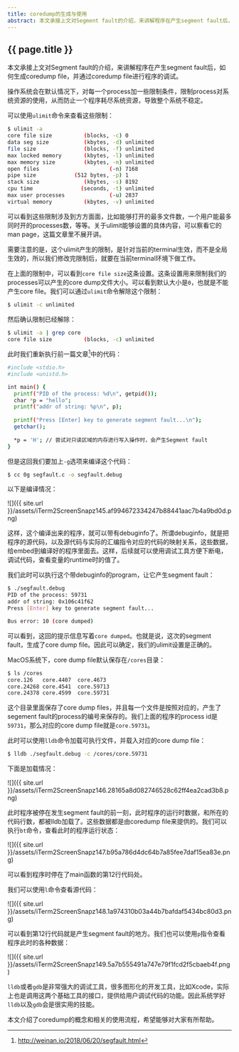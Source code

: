 ```yaml
---
title: coredump的生成与使用
abstract: 本文承接上文对Segment fault的介绍，来讲解程序在产生segment fault后，如何生成coredump file，并通过coredump file进行程序的调试。
---
```


## {{ page.title }}

本文承接上文对Segment fault的介绍，来讲解程序在产生segment fault后，如何生成coredump file，并通过coredump file进行程序的调试。

操作系统会在默认情况下，对每一个process加一些限制条件，限制process对系统资源的使用，从而防止一个程序耗尽系统资源，导致整个系统不稳定。

可以使用`ulimit`命令来查看这些限制：

```bash
$ ulimit -a
core file size          (blocks, -c) 0
data seg size           (kbytes, -d) unlimited
file size               (blocks, -f) unlimited
max locked memory       (kbytes, -l) unlimited
max memory size         (kbytes, -m) unlimited
open files                      (-n) 7168
pipe size            (512 bytes, -p) 1
stack size              (kbytes, -s) 8192
cpu time               (seconds, -t) unlimited
max user processes              (-u) 2837
virtual memory          (kbytes, -v) unlimited
```

可以看到这些限制涉及到方方面面，比如能够打开的最多文件数，一个用户能最多同时开的processes数，等等。关于ulimit能够设置的具体内容，可以察看它的man page，这篇文章里不展开讲。

需要注意的是，这个ulimit产生的限制，是针对当前的terminal生效，而不是全局生效的，所以我们修改完限制后，就要在当前terminal环境下做工作。

在上面的限制中，可以看到`core file size`这条设置。这条设置用来限制我们的processes可以产生的core dump文件大小。可以看到默认大小是`0`，也就是不能产生core file。我们可以通过`ulimit`命令解除这个限制：

```bash
$ ulimit -c unlimited
```

然后确认限制已经解除：

```bash
$ ulimit -a | grep core
core file size          (blocks, -c) unlimited
```

此时我们重新执行前一篇文章[^segfault]中的代码：

```bash
#include <stdio.h>
#include <unistd.h>

int main() {
  printf("PID of the process: %d\n", getpid());
  char *p = "hello";
  printf("addr of string: %p\n", p);
  
  printf("Press [Enter] key to generate segment fault...\n");
  getchar();
  
  *p = 'H'; // 尝试对只读区域的内存进行写入操作时，会产生Segment fault
}
```

但是这回我们要加上`-g`选项来编译这个代码：

```bash
$ cc 0g segfault.c -o segfault.debug
```

以下是编译情况：

![]({{ site.url }}/assets/iTerm2ScreenSnapz145.af994672334247b88441aac7b4a9bd0d.png)

这样，这个编译出来的程序，就可以带有debuginfo了。所谓debuginfo，就是把程序的源代码，以及源代码与实际的汇编指令对应的代码的映射关系，这些数据，给embed到编译好的程序里面去。这样，后续就可以使用调试工具方便下断电，调试代码，查看变量的runtime时的值了。

我们此时可以执行这个带debuginfo的program，让它产生segment fault：

```bash
$ ./segfault.debug
PID of the process: 59731
addr of string: 0x106c41f62
Press [Enter] key to generate segment fault...

Bus error: 10 (core dumped)
```

可以看到，这回的提示信息写着`core dumped`。也就是说，这次的segment fault，生成了core dump file。因此可以确定，我们的ulimit设置是正确的。

MacOS系统下，core dump file默认保存在`/cores`目录：

```bash
$ ls /cores
core.126   core.4407  core.4673
core.24268 core.4541  core.59713
core.24378 core.4599  core.59731
```

这个目录里面保存了core dump files，并且每一个文件是按照对应的，产生了segement fault的process的编号来保存的。我们上面的程序的process id是`59731`，那么对应的core dump file就是`core.59731`。

此时可以使用`lldb`命令加载可执行文件，并载入对应的core dump file：

```bash
$ lldb ./segfault.debug -c /cores/core.59731
```

下面是加载情况：

![]({{ site.url }}/assets/iTerm2ScreenSnapz146.28165a8d082746528c62ff4ea2cad3b8.png)

此时程序被停在发生segment fault的前一刻，此时程序的运行时数据，和所在的代码行数，都被lldb加载了。这些数据都是由coredump file来提供的。我们可以执行`bt`命令，查看此时的程序运行状态：

![]({{ site.url }}/assets/iTerm2ScreenSnapz147.b95a786d4dc64b7a85fee7daf15ea83e.png)

可以看到程序时停在了main函数的第12行代码处。

我们可以使用`l`命令查看源代码：

![]({{ site.url }}/assets/iTerm2ScreenSnapz148.1a974310b03a44b7bafdaf5434bc80d3.png)

可以看到第12行代码就是产生segment fault的地方。我们也可以使用`p`指令查看程序此时的各种数据：

![]({{ site.url }}/assets/iTerm2ScreenSnapz149.5a7b555491a747e79f1fcd2f5cbaeb4f.png)

`lldb`或者`gdb`是非常强大的调试工具，很多图形化的开发工具，比如Xcode，实际上也是调用这两个基础工具的接口，提供给用户调试代码的功能。因此系统学好`lldb`以及`gdb`会是很实用的技能。

本文介绍了coredump的概念和相关的使用流程，希望能够对大家有所帮助。

[^segfault]: http://weinan.io/2018/06/20/segfault.html